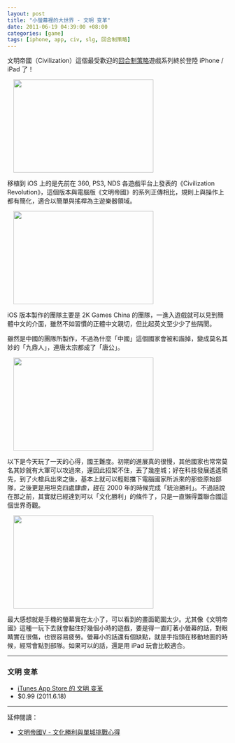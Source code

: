 ```yaml
--- 
layout: post
title: "小螢幕裡的大世界 - 文明 变革"
date: 2011-06-19 04:39:00 +08:00
categories: [game]
tags: [iphone, app, civ, slg, 回合制策略]
---
```


文明帝國（Civilization）這個最受歡迎的[回合制策略](http://localhost:4000/blog/tags/%E5%9B%9E%E5%90%88%E5%88%B6%E7%AD%96%E7%95%A5/)遊戲系列終於登陸 iPhone / iPad 了！

<a href="http://3.bp.blogspot.com/-a0x0PNRwpq8/Tf0MHJLjEDI/AAAAAAAAAQw/Ebw_SmP835A/s1600/Photo+11-6-19+%25E4%25B8%258A%25E5%258D%25884+28+27.png" imageanchor="1" style="margin-left: 1em; margin-right: 1em;"><img border="0" height="213" src="http://3.bp.blogspot.com/-a0x0PNRwpq8/Tf0MHJLjEDI/AAAAAAAAAQw/Ebw_SmP835A/s320/Photo+11-6-19+%25E4%25B8%258A%25E5%258D%25884+28+27.png" width="320" /></a>

<!-- more -->

移植到 iOS 上的是先前在 360, PS3, NDS 各遊戲平台上發表的《Civilization Revolution》，這個版本與電腦版《文明帝國》的系列正傳相比，規則上與操作上都有簡化，適合以簡單與搖桿為主遊樂器領域。

<a href="http://2.bp.blogspot.com/-DEDET8DQbM0/Tf0MFlJLFvI/AAAAAAAAAQo/A9Rcwf15_cQ/s1600/Photo+11-6-19+%25E4%25B8%258A%25E5%258D%25884+27+08.png" imageanchor="1" style="margin-left: 1em; margin-right: 1em;"><img border="0" height="213" src="http://2.bp.blogspot.com/-DEDET8DQbM0/Tf0MFlJLFvI/AAAAAAAAAQo/A9Rcwf15_cQ/s320/Photo+11-6-19+%25E4%25B8%258A%25E5%258D%25884+27+08.png" width="320" /></a>

iOS 版本製作的團隊主要是 2K Games China 的團隊，一進入遊戲就可以見到簡體中文的介面，雖然不如習慣的正體中文親切，但比起英文至少少了些隔閡。

雖然是中國的團隊所製作，不過為什麼「中國」這個國家會被和諧掉，變成莫名其妙的「九鼎人」，連唐太宗都成了「唐公」。

<a href="http://4.bp.blogspot.com/-Uq2FWn33Ndk/Tf0METOujbI/AAAAAAAAAQk/msrkgNDqODw/s1600/Photo+11-6-18+%25E4%25B8%258A%25E5%258D%258810+41+10.png" imageanchor="1" style="margin-left: 1em; margin-right: 1em;"><img border="0" height="213" src="http://4.bp.blogspot.com/-Uq2FWn33Ndk/Tf0METOujbI/AAAAAAAAAQk/msrkgNDqODw/s320/Photo+11-6-18+%25E4%25B8%258A%25E5%258D%258810+41+10.png" width="320" /></a>

以下是今天玩了一天的心得，國王難度。初期的進展真的很慢，其他國家也常常莫名其妙就有大軍可以攻過來，還因此招架不住，丟了幾座城；好在科技發展遙遙領先，到了火槍兵出來之後，基本上就可以輕鬆擋下電腦國家所派來的那些原始部隊，之後更是用坦克四處肆虐，趕在 2000 年的時候完成「統治勝利」。不過話說在那之前，其實就已經達到可以「文化勝利」的條件了，只是一直懶得蓋聯合國這個世界奇觀。

<a href="http://2.bp.blogspot.com/-M_0u6Ut7NFc/Tf0MGgLmytI/AAAAAAAAAQs/-kWdXh6KQRM/s1600/Photo+11-6-19+%25E4%25B8%258A%25E5%258D%25884+27+19.png" imageanchor="1" style="margin-left: 1em; margin-right: 1em;"><img border="0" height="213" src="http://2.bp.blogspot.com/-M_0u6Ut7NFc/Tf0MGgLmytI/AAAAAAAAAQs/-kWdXh6KQRM/s320/Photo+11-6-19+%25E4%25B8%258A%25E5%258D%25884+27+19.png" width="320" /></a>

最大感想就是手機的螢幕實在太小了，可以看到的畫面範圍太少。尤其像《文明帝國》這種一玩下去就會黏住好幾個小時的遊戲，要是得一直盯著小螢幕的話，對眼睛實在很傷，也很容易疲勞。螢幕小的話還有個缺點，就是手指頭在移動地圖的時候，經常會點到部隊。如果可以的話，還是用 iPad 玩會比較適合。

----

### 文明 变革

- [iTunes App Store 的 文明 变革](http://itunes.apple.com/us/app/id433077147?mt=8%E6%96%87%E6%98%8E%20%E5%8F%98%E9%9D%A9)
- $0.99 (2011.6.18)

----

延伸閱讀：

- [文明帝國V - 文化勝利與單城挑戰心得](/blog/2011/04/civ5-cultural-victory-and-one-city-challenge/)
